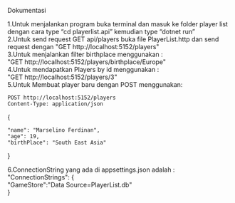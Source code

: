 Dokumentasi

1.Untuk menjalankan program buka terminal dan  masuk ke folder player list dengan cara type “cd playerlist.api” kemudian type  “dotnet run”  
2.Untuk send request GET api/players buka file PlayerList.http dan send request dengan "GET http://localhost:5152/players"  
3.Untuk menjalankan filter birthplace menggunakan :  
	"GET http://localhost:5152/players/birthplace/Europe"  
4.Untuk mendapatkan Players by id menggunakan :  
	"GET http://localhost:5152/players/3"  
5.Untuk Membuat player baru dengan POST menggunakan:  

	POST http://localhost:5152/players  
	Content-Type: application/json  
  
{  
      
	"name": "Marselino Ferdinan",  
	"age": 19,  
	"birthPlace": "South East Asia"  
      
}  
  
6.ConnectionString yang ada di appsettings.json adalah :  
 	 "ConnectionStrings": {  
		"GameStore":"Data Source=PlayerList.db"  
 	 }  

